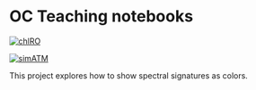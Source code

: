 # OC Teaching notebooks
[![chlRO](https://mybinder.org/badge_logo.svg)](https://mybinder.org/v2/gh/fnemina/chlRho/master?filepath=notebooks/chlRho.ipynb)

[![simATM](https://mybinder.org/badge_logo.svg)](https://mybinder.org/v2/gh/fnemina/chlRho/master?filepath=notebooks/simAtm.ipynb)

This project explores how to show spectral signatures as colors.
